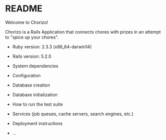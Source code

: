 # README

Welcome to Chorizo!

Chorizo is a Rails Application that connects chores with prizes in an attempt to "spice up your chores".

* Ruby version: 2.3.3 (x86_64-darwin14)

* Rails version: 5.2.0

* System dependencies

* Configuration

* Database creation

* Database initialization

* How to run the test suite

* Services (job queues, cache servers, search engines, etc.)

* Deployment instructions

* ...
